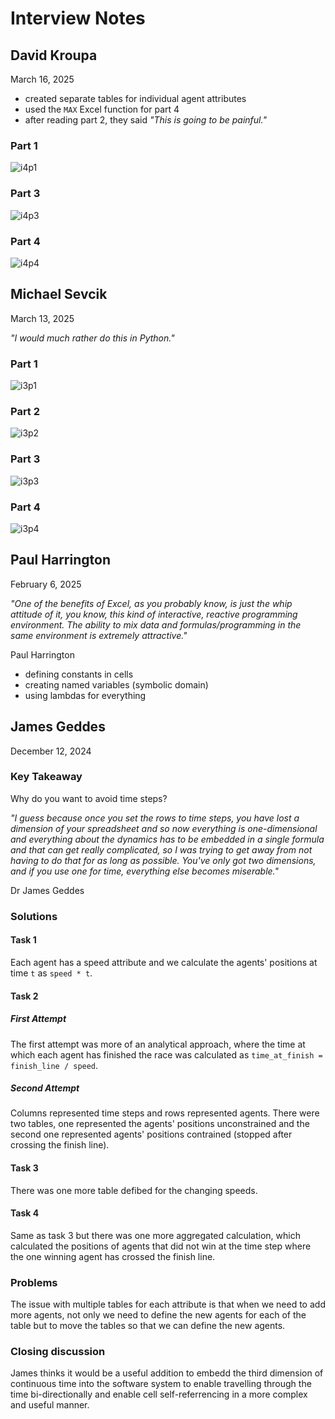 # Interview Notes

## David Kroupa
March 16, 2025

- created separate tables for individual agent attributes
- used the `MAX` Excel function for part 4
- after reading part 2, they said *"This is going to be painful."*

### Part 1
![i4p1](./screenshots/interview-04-task-01.png)

### Part 3
![i4p3](./screenshots/interview-04-task-03.png)

### Part 4
![i4p4](./screenshots/interview-04-task-04.png)

## Michael Sevcik
March 13, 2025

*"I would much rather do this in Python."*

### Part 1
![i3p1](./screenshots/interview-03-task-01.png)

### Part 2
![i3p2](./screenshots/interview-03-task-02.png)

### Part 3
![i3p3](./screenshots/interview-03-task-03.png)

### Part 4
![i3p4](./screenshots/interview-03-task-04.png)

## Paul Harrington
February 6, 2025

*"One of the benefits of Excel, as you probably know, is just the whip attitude of it, you know, this kind of interactive, reactive programming environment. The ability to mix data and formulas/programming in the same environment is extremely attractive."*
 
Paul Harrington

- defining constants in cells
- creating named variables (symbolic domain)
- using lambdas for everything

## James Geddes
December 12, 2024

### Key Takeaway
Why do you want to avoid time steps?

*"I guess because once you set the rows to time steps, you have lost a dimension of your spreadsheet and so now everything is one-dimensional and everything about the dynamics has to be embedded in a single formula and that can get really complicated, so I was trying to get away from not having to do that for as long as possible. You've only got two dimensions, and if you use one for time, everything else becomes miserable."*

Dr James Geddes

### Solutions

#### Task 1
Each agent has a speed attribute and we calculate the agents' positions at time `t` as `speed * t`.

#### Task 2

##### First Attempt
The first attempt was more of an analytical approach, where the time at which each agent has finished the race was calculated as `time_at_finish = finish_line / speed`.

##### Second Attempt
Columns represented time steps and rows represented agents. There were two tables, one represented the agents' positions unconstrained and the second one represented agents' positions contrained (stopped after crossing the finish line).

#### Task 3
There was one more table defibed for the changing speeds.

#### Task 4
Same as task 3 but there was one more aggregated calculation, which calculated the positions of agents that did not win at the time step where the one winning agent has crossed the finish line.

### Problems
The issue with multiple tables for each attribute is that when we need to add more agents, not only we need to define the new agents for each of the table but to move the tables so that we can define the new agents.

### Closing discussion
James thinks it would be a useful addition to embedd the third dimension of continuous time into the software system to enable travelling through the time bi-directionally and enable cell self-referrencing in a more complex and useful manner.